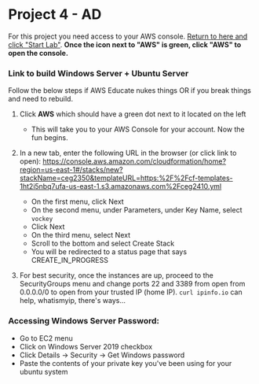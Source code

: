# Project 4 - AD

For this project you need access to your AWS console. [Return to here and click "Start Lab"](https://awsacademy.instructure.com/courses/13276/modules/items/1137826). **Once the icon next to "AWS" is green, click "AWS" to open the console.**

### Link to build Windows Server + Ubuntu Server

Follow the below steps if AWS Educate nukes things OR if you break things and need to rebuild.

1. Click **AWS** which should have a green dot next to it located on the left
   - This will take you to your AWS Console for your account. Now the fun begins.
2. In a new tab, enter the following URL in the browser (or click link to open): https://console.aws.amazon.com/cloudformation/home?region=us-east-1#/stacks/new?stackName=ceg2350&templateURL=https:%2F%2Fcf-templates-1ht2i5nbq7ufa-us-east-1.s3.amazonaws.com%2Fceg2410.yml

   - On the first menu, click Next
   - On the second menu, under Parameters, under Key Name, select `vockey`
   - Click Next
   - On the third menu, select Next
   - Scroll to the bottom and select Create Stack
   - You will be redirected to a status page that says CREATE_IN_PROGRESS

3. For best security, once the instances are up, proceed to the SecurityGroups menu and change ports 22 and 3389 from open from 0.0.0.0/0 to open from your trusted IP (home IP). `curl ipinfo.io` can help, whatismyip, there's ways...

### Accessing Windows Server Password:

- Go to EC2 menu
- Click on Windows Server 2019 checkbox
- Click Details -> Security -> Get Windows password
- Paste the contents of your private key you've been using for your ubuntu system
